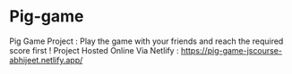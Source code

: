 # Pig-game
Pig Game Project : Play the game with your friends and reach the required score first !
Project Hosted Online Via Netlify :
https://pig-game-jscourse-abhijeet.netlify.app/
